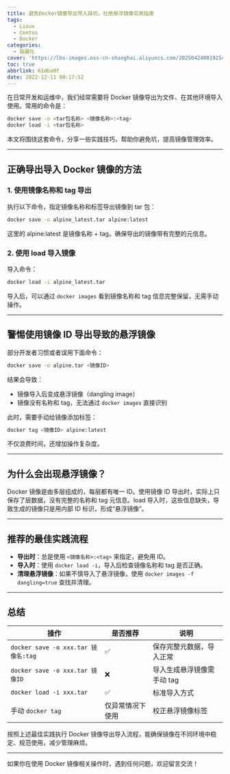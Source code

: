 ```yaml
---
title: 避免Docker镜像导出导入踩坑，杜绝悬浮镜像实用指南
tags:
  - Linux
  - Centos
  - Docker
categories:
  - 容器化
cover: 'https://lbs-images.oss-cn-shanghai.aliyuncs.com/202504240019254.png'
toc: true
abbrlink: 61dba0f
date: 2022-12-11 00:17:52
---
```


在日常开发和运维中，我们经常需要将 Docker 镜像导出为文件、在其他环境导入使用。常用的命令是：

```bash
docker save -o <tar包名称> <镜像名称>:<tag>
docker load -i <tar包名称>
```

本文将围绕这套命令，分享一些实践技巧，帮助你避免坑，提高镜像管理效率。

<!-- more -->

---

## 正确导出导入 Docker 镜像的方法

### 1. 使用镜像名称和 tag 导出

执行以下命令，指定镜像名称和标签导出镜像到 tar 包：

```bash
docker save -o alpine_latest.tar alpine:latest
```

这里的 alpine:latest 是镜像名称 + tag，确保导出的镜像带有完整的元信息。

### 2. 使用 load 导入镜像

导入命令：

```bash
docker load -i alpine_latest.tar
```

导入后，可以通过 `docker images` 看到镜像名称和 tag 信息完整保留，无需手动操作。

---

## 警惕使用镜像 ID 导出导致的悬浮镜像

部分开发者习惯或者误用下面命令：

```bash
docker save -o alpine.tar <镜像ID>
```

结果会导致：

- 镜像导入后变成悬浮镜像（dangling image）
- 镜像没有名称和 tag，无法通过 `docker images` 直接识别

此时，需要手动给镜像添加标签：

```bash
docker tag <镜像ID> alpine:latest
```

不仅浪费时间，还增加操作复杂度。

---

## 为什么会出现悬浮镜像？

Docker 镜像是由多层组成的，每层都有唯一 ID。使用镜像 ID 导出时，实际上只保存了层数据，没有完整的名称和 tag 元信息。load 导入时，这些信息缺失，导致生成的镜像只是用内部 ID 标识，形成“悬浮镜像”。

---

## 推荐的最佳实践流程

- **导出时**：总是使用 `<镜像名称>:<tag>` 来指定，避免用 ID。
- **导入时**：使用 `docker load -i`，导入后检查镜像名称和 tag 是否正确。
- **清理悬浮镜像**：如果不慎导入了悬浮镜像，使用 `docker images -f dangling=true` 查找并清理。

---

## 总结

| 操作            | 是否推荐 | 说明                         |
|-----------------|----------|------------------------------|
| `docker save -o xxx.tar 镜像名:tag` | ✅       | 保存完整元数据，导入正常      |
| `docker save -o xxx.tar 镜像ID`     | ❌       | 导入生成悬浮镜像需手动 tag   |
| `docker load -i xxx.tar`             | ✅       | 标准导入方式                  |
|  手动 `docker tag`                | 仅异常情况下使用 | 校正悬浮镜像标签             |

按照上述最佳实践执行 Docker 镜像导出导入流程，能确保镜像在不同环境中稳定、规范使用，减少管理麻烦。

---

如果你在使用 Docker 镜像相关操作时，遇到任何问题，欢迎留言交流！